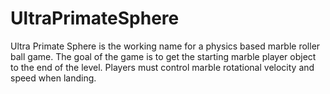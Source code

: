 # UltraPrimateSphere
<p>Ultra Primate Sphere is the working name for a physics based marble roller ball game.  The goal of the game is to get the starting marble player object to the end of the level.  Players must control marble rotational velocity and speed when landing.
